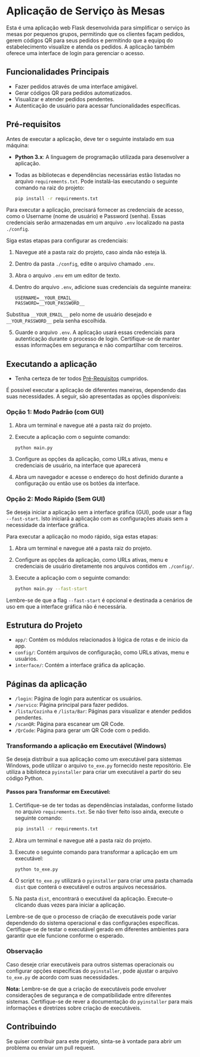 # Aplicação de Serviço às Mesas

Esta é uma aplicação web Flask desenvolvida para simplificar o serviço às mesas por pequenos grupos, permitindo que os clientes façam pedidos, gerem códigos QR para seus pedidos e permitindo que a equipq do estabelecimento visualize e atenda os pedidos. A aplicação também oferece uma interface de login para gerenciar o acesso.

## Funcionalidades Principais

- Fazer pedidos através de uma interface amigável.
- Gerar códigos QR para pedidos automatizados.
- Visualizar e atender pedidos pendentes.
- Autenticação de usuário para acessar funcionalidades específicas.

## Pré-requisitos

Antes de executar a aplicação, deve ter o seguinte instalado em sua máquina:

- **Python 3.x**: A linguagem de programação utilizada para desenvolver a aplicação.

- Todas as bibliotecas e dependências necessárias estão listadas no arquivo `requirements.txt`. Pode instalá-las executando o seguinte comando na raiz do projeto:

    ```bash
    pip install -r requirements.txt
    ```

Para executar a aplicação, precisará fornecer as credenciais de acesso, como o Username (nome de usuário) e Password (senha). Essas credenciais serão armazenadas em um arquivo `.env` localizado na pasta `./config`.

Siga estas etapas para configurar as credenciais:

1. Navegue até a pasta raiz do projeto, caso ainda não esteja lá.
2. Dentro da pasta `./config`, edite o arquivo chamado `.env`.
3. Abra o arquivo `.env` em um editor de texto.
4. Dentro do arquivo `.env`, adicione suas credenciais da seguinte maneira:

    ```plaintext
    USERNAME=__YOUR_EMAIL__
    PASSWORD=__YOUR_PASSWORD__
    ```
Substitua `__YOUR_EMAIL__` pelo nome de usuário desejado e `__YOUR_PASSWORD__` pela senha escolhida.

5. Guarde o arquivo `.env`. A aplicação usará essas credenciais para autenticação durante o processo de login. Certifique-se de manter essas informações em segurança e não compartilhar com terceiros.

## Executando a aplicação

- Tenha certeza de ter todos [Pré-Requisitos](#Pré-requisitos) cumpridos.

É possivel executar a aplicação de diferentes maneiras, dependendo das suas necessidades. A seguir, são apresentadas as opções disponíveis:

### Opção 1: Modo Padrão (com GUI)

1. Abra um terminal e navegue até a pasta raiz do projeto.
2. Execute a aplicação com o seguinte comando:

    ```bash
    python main.py
    ```
3. Configure as opções da aplicação, como URLs ativas, menu e credenciais de usuário, na interface que aparecerá
4. Abra um navegador e acesse o endereço do host definido durante a configuração ou então use os botões da interface.


### Opção 2: Modo Rápido (Sem GUI)
Se deseja iniciar a aplicação sem a interface gráfica (GUI), pode usar a flag `--fast-start`. Isto iniciará a aplicação com as configurações atuais sem a necessidade da interface gráfica.

Para executar a aplicação no modo rápido, siga estas etapas:

1. Abra um terminal e navegue até a pasta raiz do projeto.
2. Configure as opções da aplicação, como URLs ativas, menu e credenciais de usuário diretamente nos arquivos contidos em `./config/`.
3. Execute a aplicação com o seguinte comando:

    ```bash
    python main.py --fast-start
    ```
Lembre-se de que a flag `--fast-start` é opcional e destinada a cenários de uso em que a interface gráfica não é necessária.

## Estrutura do Projeto

- `app/`: Contém os módulos relacionados à lógica de rotas e de inicio da app.
- `config/`: Contém arquivos de configuração, como URLs ativas, menu e usuários.
- `interface/`: Contém a interface gráfica da aplicação.

## Páginas da aplicação

- `/login`: Página de login para autenticar os usuários.
- `/servico`: Página principal para fazer pedidos.
- `/lista/Cozinha` e `/lista/Bar`: Páginas para visualizar e atender pedidos pendentes.
- `/scanQR`: Página para escanear um QR Code.
- `/QrCode`: Página para gerar um QR Code com o pedido.

### Transformando a aplicação em Executável (Windows)

Se deseja distribuir a sua aplicação como um executável para sistemas Windows, pode utilizar o arquivo `to_exe.py` fornecido neste repositório. Ele utiliza a biblioteca `pyinstaller` para criar um executável a partir do seu código Python.

#### Passos para Transformar em Executável:

1. Certifique-se de ter todas as dependências instaladas, conforme listado no arquivo `requirements.txt`. Se não tiver feito isso ainda, execute o seguinte comando:

    ```bash
    pip install -r requirements.txt
    ```
2. Abra um terminal e navegue até a pasta raiz do projeto.

3. Execute o seguinte comando para transformar a aplicação em um executável:

    ```bash
    python to_exe.py
    ```
4. O script `to_exe.py` utilizará o `pyinstaller` para criar uma pasta chamada `dist` que conterá o executável e outros arquivos necessários.

5. Na pasta `dist`, encontrará o executável da aplicação. Execute-o clicando duas vezes para iniciar a aplicação.

Lembre-se de que o processo de criação de executáveis pode variar dependendo do sistema operacional e das configurações específicas. Certifique-se de testar o executável gerado em diferentes ambientes para garantir que ele funcione conforme o esperado.

### Observação

Caso deseje criar executáveis para outros sistemas operacionais ou configurar opções específicas do `pyinstaller`, pode ajustar o arquivo `to_exe.py` de acordo com suas necessidades.

**Nota:** Lembre-se de que a criação de executáveis pode envolver considerações de segurança e de compatibilidade entre diferentes sistemas. Certifique-se de rever a documentação do `pyinstaller` para mais informações e diretrizes sobre criação de executáveis.

## Contribuindo

Se quiser contribuir para este projeto, sinta-se à vontade para abrir um problema ou enviar um pull request.